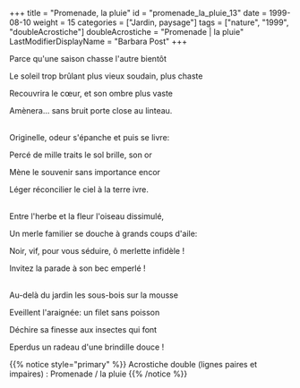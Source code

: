 +++
title = "Promenade, la pluie"
id = "promenade_la_pluie_13"
date = 1999-08-10
weight = 15
categories = ["Jardin, paysage"]
tags = ["nature", "1999", "doubleAcrostiche"]
doubleAcrostiche = "Promenade | la pluie"
LastModifierDisplayName = "Barbara Post"
+++

Parce qu'une saison chasse l'autre bientôt

Le soleil trop brûlant plus vieux soudain, plus chaste

Recouvrira le cœur, et son ombre plus vaste

Amènera... sans bruit porte close au linteau.

 \
Originelle, odeur s'épanche et puis se livre:

Percé de mille traits le sol brille, son or

Mène le souvenir sans importance encor

Léger réconcilier le ciel à la terre ivre.

 \
Entre l'herbe et la fleur l'oiseau dissimulé,

Un merle familier se douche à grands coups d'aile:

Noir, vif, pour vous séduire, ô merlette infidèle !

Invitez la parade à son bec emperlé !

 \
Au-delà du jardin les sous-bois sur la mousse

Eveillent l'araignée: un filet sans poisson

Déchire sa finesse aux insectes qui font

Eperdus un radeau d'une brindille douce !

{{% notice style="primary" %}}
Acrostiche double (lignes paires et impaires) : Promenade / la pluie
{{% /notice %}}
